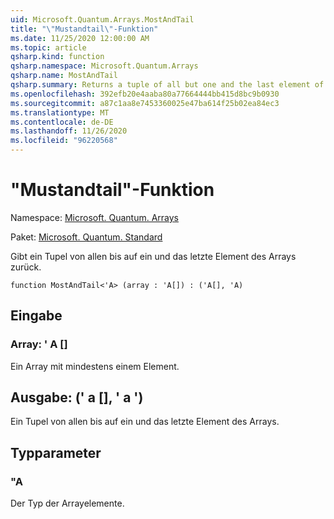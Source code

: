 ```yaml
---
uid: Microsoft.Quantum.Arrays.MostAndTail
title: "\"Mustandtail\"-Funktion"
ms.date: 11/25/2020 12:00:00 AM
ms.topic: article
qsharp.kind: function
qsharp.namespace: Microsoft.Quantum.Arrays
qsharp.name: MostAndTail
qsharp.summary: Returns a tuple of all but one and the last element of the array.
ms.openlocfilehash: 392efb20e4aaba80a77664444bb415d8bc9b0930
ms.sourcegitcommit: a87c1aa8e7453360025e47ba614f25b02ea84ec3
ms.translationtype: MT
ms.contentlocale: de-DE
ms.lasthandoff: 11/26/2020
ms.locfileid: "96220568"
---
```

# <a name="mostandtail-function"></a>"Mustandtail"-Funktion

Namespace: [Microsoft. Quantum. Arrays](xref:Microsoft.Quantum.Arrays)

Paket: [Microsoft. Quantum. Standard](https://nuget.org/packages/Microsoft.Quantum.Standard)


Gibt ein Tupel von allen bis auf ein und das letzte Element des Arrays zurück.

```qsharp
function MostAndTail<'A> (array : 'A[]) : ('A[], 'A)
```


## <a name="input"></a>Eingabe

### <a name="array--a"></a>Array: ' A []

Ein Array mit mindestens einem Element.



## <a name="output--aa"></a>Ausgabe: (' a [], ' a ')

Ein Tupel von allen bis auf ein und das letzte Element des Arrays.

## <a name="type-parameters"></a>Typparameter

### <a name="a"></a>"A

Der Typ der Arrayelemente.